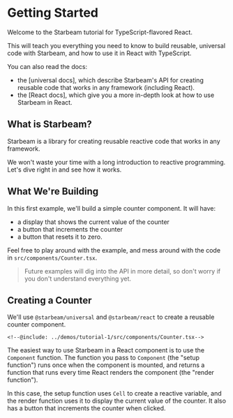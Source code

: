 # Getting Started

<script setup lang="ts">
  import * as resources from "../demos/tutorial-1/config.js";
</script>

Welcome to the Starbeam tutorial for TypeScript-flavored React.

This will teach you everything you need to know to build reusable, universal code with Starbeam, and
how to use it in React with TypeScript.

You can also read the docs:

- the [universal docs], which describe Starbeam's API for creating reusable code that works in any
  framework (including React).
- the [React docs], which give you a more in-depth look at how to use Starbeam in React.

## What is Starbeam?

Starbeam is a library for creating reusable reactive code that works in any framework.

We won't waste your time with a long introduction to reactive programming. Let's dive right in and
see how it works.

## What We're Building

In this first example, we'll build a simple counter component. It will have:

- a display that shows the current value of the counter
- a button that increments the counter
- a button that resets it to zero.

<Demo :config="resources" />

Feel free to play around with the example, and mess around with the code in `src/components/Counter.tsx`.

> Future examples will dig into the API in more detail, so don't worry
> if you don't understand everything yet.

## Creating a Counter

We'll use `@starbeam/universal` and `@starbeam/react` to create a reusable counter component.

```snippet
<!--@include: ../demos/tutorial-1/src/components/Counter.tsx-->
```

The easiest way to use Starbeam in a React component is to use the `Component` function. The
function you pass to `Component` (the "setup function") runs once when the component is mounted,
and returns a function that runs every time React renders the component (the "render function").

In this case, the setup function uses `Cell` to create a reactive variable, and the render function
uses it to display the current value of the counter. It also has a button that increments the
counter when clicked.
